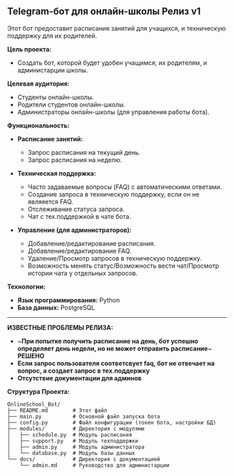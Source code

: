 Telegram-бот для онлайн-школы
**Релиз v1**
---
Этот бот предоставит расписания занятий для учащихся, и техническую поддержку для их родителей.

**Цель проекта:**

*   Создать бот, которой будет удобен учащимся, их родителям, и администарции школы.

**Целевая аудитория:**

*   Студенты онлайн-школы.
*   Родители студентов онлайн-школы.
*   Администраторы онлайн-школы (для управления работы бота).

**Функциональность:**

*   **Расписание занятий:**
    *   Запрос расписания на текущий день.
    *   Запрос расписания на неделю.
   
*   **Техническая поддержка:**
    *   Часто задаваемые вопросы (FAQ) с автоматическими ответами.
    *   Создание запроса в техническую поддержку, если он не являяется FAQ.
    *   Отслеживание статуса запроса.
    *   Чат с тех.поддержкой в чате бота.
   
*   **Управление (для администраторов):**
    *   Добавление/редактирование расписания.
    *   Добавление/редактирование FAQ.
    *   Удаление/Просмотр запросов в техническую поддержку.
    *   Возможность менять статус/Возможность вести чат/Просмотр истории чата у отдельных запросов.

**Технологии:**

*   **Язык программирования:** Python
*   **База данных:** PostgreSQL

---

**ИЗВЕСТНЫЕ ПРОБЛЕМЫ РЕЛИЗА:**
*   ~**При попытке получить расписание на день, бот успешно определяет день недели, но не может отправить расписание**~ **РЕШЕНО**
*   **Если запрос пользователя соответсвует faq, бот не отвечает на вопрос, а создает запрос в тех.поддержку**
*   **Отсутствие документации для админов**

**Структура Проекта:**

```
OnlineSchool_Bot/
├── README.md        # Этот файл
├── main.py          # Основной файл запуска бота
├── config.py        # Файл конфигурации (токен бота, настройки БД)
├── modules/         # Директория с модулями
│   ├── schedule.py  # Модуль расписания
│   ├── support.py   # Модуль техподдержки
│   ├── admin.py     # Модуль администратора
│   └── database.py  # Модуль базы данных
└── docs/            # Директория с документацией
    └── admin.md     # Руководство для администарции
```
